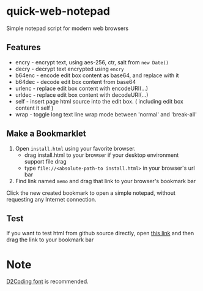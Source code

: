 # quick-web-notepad
Simple notepad script for modern web browsers

## Features

- encry - encrypt text, using aes-256, ctr, salt from `new Date()`
- decry - decrypt text encrypted using `encry`
- b64enc - encode edit box content as base64, and replace with it
- b64dec - decode edit box content from base64
- urlenc - replace edit box content with encodeURI(...)
- urldec - replace edit box content with decodeURI(...)
- self - insert page html source into the edit box. ( including edit box content it self )
- wrap - toggle long text line wrap mode between 'normal' and 'break-all'

## Make a Bookmarklet

1. Open `install.html` using your favorite browser.
    - drag install.html to your browser if your desktop environment support file drag
    - type `file://<absolute-path-to install.html>` in your browser's url bar
2. Find link named `memo` and drag that link to your browser's bookmark bar 

Click the new created bookmark to open a simple notepad, without requesting any Internet connection.

## Test

If you want to test html from github source directly, open  [this link](https://rawgit.com/rhee/quick-web-cipherpad/master/installer.html) and then drag the link
to your bookmark bar

# Note

[D2Coding font](http://dev.naver.com/projects/d2coding/) is recommended.
